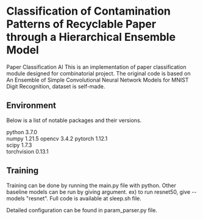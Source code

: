# Classification of Contamination Patterns of Recyclable Paper through a Hierarchical Ensemble Model

Paper Classification AI
This is an implementation of paper classification module designed for combinatorial project. 
The original code is based on An Ensemble of Simple Convolutional Neural Network Models for MNIST Digit Recognition, dataset is self-made.

## Environment 
Below is a list of notable packages and their versions.

python                    3.7.0  
numpy                     1.21.5 
opencv                    3.4.2 
pytorch                   1.12.1    
scipy                     1.7.3  
torchvision               0.13.1  

## Training

Training can be done by running the main.py file with python.
Other baseline models can be run by giving argument. ex) to run resnet50, give --models "resnet". Full code is available at sleep.sh file.

Detailed configuration can be found in param_parser.py file. 
